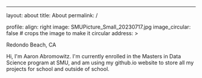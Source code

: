 ---
layout: about
title: About
permalink: /

profile:
  align: right
  image: SMUPicture_Small_20230717.jpg
  image_circular: false # crops the image to make it circular
  address: >
    <p>Redondo Beach, CA</p>

Hi, I'm Aaron Abromowitz. I'm currently enrolled in the Masters in Data Science program at SMU, and am using my github.io website to store all my projects for school and outside of school.
